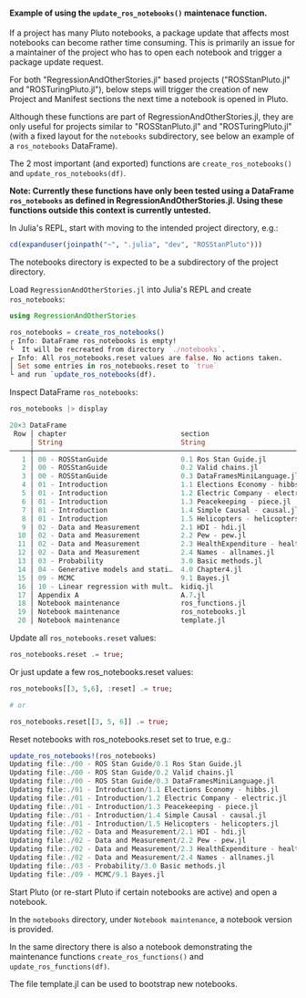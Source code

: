 #### Example of using the `update_ros_notebooks()` maintenace function.

If a project has many Pluto notebooks, a package update that affects most notebooks can become rather time consuming. This is primarily an issue for a maintainer of the project who has to open each notebook and trigger a package update request.

For both "RegressionAndOtherStories.jl" based projects ("ROSStanPluto.jl" and "ROSTuringPluto.jl"), below steps will trigger the creation of new Project and Manifest sections the next time a notebook is opened in Pluto.

Although these functions are part of RegressionAndOtherStories.jl, they are only useful for projects similar to "ROSStanPluto.jl" and "ROSTuringPluto.jl" (with a fixed layout for the `notebooks` subdirectory, see below an example of a `ros_notebooks` DataFrame).

The 2 most important (and exported) functions are `create_ros_notebooks()` and `update_ros_notebooks(df)`.

**Note: Currently these functions have only been tested using a DataFrame `ros_notebooks` as defined in RegressionAndOtherStories.jl. Using these functions outside this context is currently untested.**

In Julia's REPL, start with moving to the intended project directory, e.g.:
```julia
cd(expanduser(joinpath("~", ".julia", "dev", "ROSStanPluto")))
```

The notebooks directory is expected to be a subdirectory of the project directory.

Load `RegressionAndOtherStories.jl` into Julia's REPL and create `ros_notebooks`:
```julia
using RegressionAndOtherStories

ros_notebooks = create_ros_notebooks()
┌ Info: DataFrame ros_notebooks is empty!
└  It will be recreated from directory `./notebooks`.
┌ Info: All ros_notebooks.reset values are false. No actions taken. 
│ Set some entries in ros_notebooks.reset to `true` 
└ and run `update_ros_notebooks(df).
```

Inspect DataFrame `ros_notebooks`:
```julia
ros_notebooks |> display

20×3 DataFrame
 Row │ chapter                            section                            reset 
     │ String                             String                             Bool  
─────┼─────────────────────────────────────────────────────────────────────────────
   1 │ 00 - ROSStanGuide                  0.1 Ros Stan Guide.jl              false
   2 │ 00 - ROSStanGuide                  0.2 Valid chains.jl                false
   3 │ 00 - ROSStanGuide                  0.3 DataFramesMiniLanguage.jl      false
   4 │ 01 - Introduction                  1.1 Elections Economy - hibbs.jl   false
   5 │ 01 - Introduction                  1.2 Electric Company - electric.…  false
   6 │ 01 - Introduction                  1.3 Peacekeeping - piece.jl        false
   7 │ 01 - Introduction                  1.4 Simple Causal - causal.jl      false
   8 │ 01 - Introduction                  1.5 Helicopters - helicopters.jl   false
   9 │ 02 - Data and Measurement          2.1 HDI - hdi.jl                   false
  10 │ 02 - Data and Measurement          2.2 Pew - pew.jl                   false
  11 │ 02 - Data and Measurement          2.3 HealthExpenditure - health.jl  false
  12 │ 02 - Data and Measurement          2.4 Names - allnames.jl            false
  13 │ 03 - Probability                   3.0 Basic methods.jl               false
  14 │ 04 - Generative models and stati…  4.0 Chapter4.jl                    false
  15 │ 09 - MCMC                          9.1 Bayes.jl                       false
  16 │ 10 - Linear regression with mult…  kidiq.jl                           false
  17 │ Appendix A                         A.7.jl                             false
  18 │ Notebook maintenance               ros_functions.jl                   false
  19 │ Notebook maintenance               ros_notebooks.jl                   false
  20 │ Notebook maintenance               template.jl                        false
```

Update all `ros_notebooks.reset` values:
```julia
ros_notebooks.reset .= true;
```

Or just update a few ros_notebooks.reset values:
```julia
ros_notebooks[[3, 5,6], :reset] .= true;

# or

ros_notebooks.reset[[3, 5, 6]] .= true;

```

Reset notebooks with ros_notebooks.reset set to true, e.g.:
```julia
update_ros_notebooks!(ros_notebooks)
Updating file:./00 - ROS Stan Guide/0.1 Ros Stan Guide.jl
Updating file:./00 - ROS Stan Guide/0.2 Valid chains.jl
Updating file:./00 - ROS Stan Guide/0.3 DataFramesMiniLanguage.jl
Updating file:./01 - Introduction/1.1 Elections Economy - hibbs.jl
Updating file:./01 - Introduction/1.2 Electric Company - electric.jl
Updating file:./01 - Introduction/1.3 Peacekeeping - piece.jl
Updating file:./01 - Introduction/1.4 Simple Causal - causal.jl
Updating file:./01 - Introduction/1.5 Helicopters - helicopters.jl
Updating file:./02 - Data and Measurement/2.1 HDI - hdi.jl
Updating file:./02 - Data and Measurement/2.2 Pew - pew.jl
Updating file:./02 - Data and Measurement/2.3 HealthExpenditure - health.jl
Updating file:./02 - Data and Measurement/2.4 Names - allnames.jl
Updating file:./03 - Probability/3.0 Basic methods.jl
Updating file:./09 - MCMC/9.1 Bayes.jl
```

Start Pluto (or re-start Pluto if certain notebooks are active) and open a notebook.

In the `notebooks` directory, under `Notebook maintenance`, a notebook version is provided.

In the same directory there is also a notebook demonstrating the maintenance functions `create_ros_functions()` and `update_ros_functions(df)`. 

The file template.jl can be used to bootstrap new notebooks.

